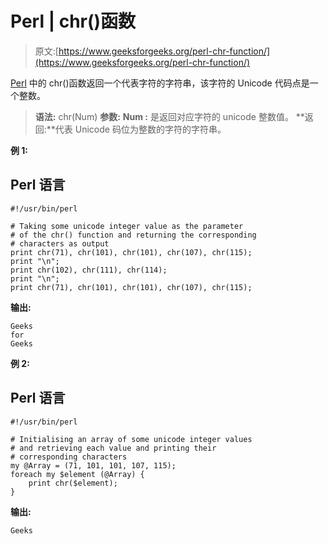 # Perl | chr()函数

> 原文:[https://www.geeksforgeeks.org/perl-chr-function/](https://www.geeksforgeeks.org/perl-chr-function/)

[Perl](https://www.geeksforgeeks.org/introduction-to-perl/) 中的 chr()函数返回一个代表字符的字符串，该字符的 Unicode 代码点是一个整数。

> **语法:** chr(Num)
> **参数:**
> **Num :** 是返回对应字符的 unicode 整数值。
> **返回:**代表 Unicode 码位为整数的字符的字符串。

**例 1:**

## Perl 语言

```
#!/usr/bin/perl

# Taking some unicode integer value as the parameter
# of the chr() function and returning the corresponding
# characters as output
print chr(71), chr(101), chr(101), chr(107), chr(115);
print "\n";
print chr(102), chr(111), chr(114);
print "\n";
print chr(71), chr(101), chr(101), chr(107), chr(115);
```

**输出:**

```
Geeks
for
Geeks
```

**例 2:**

## Perl 语言

```
#!/usr/bin/perl

# Initialising an array of some unicode integer values
# and retrieving each value and printing their
# corresponding characters
my @Array = (71, 101, 101, 107, 115);
foreach my $element (@Array) {
    print chr($element);
}
```

**输出:**

```
Geeks
```